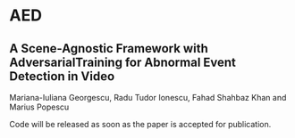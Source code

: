 # AED
## A Scene-Agnostic Framework with AdversarialTraining for Abnormal Event Detection in Video
Mariana-Iuliana Georgescu, Radu Tudor Ionescu, Fahad Shahbaz Khan and Marius Popescu

Code will be released as soon as the paper is accepted for publication.
